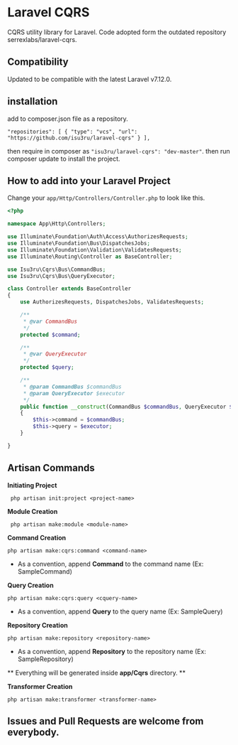 # Laravel CQRS

CQRS utility library for Laravel. Code adopted form the outdated repository serrexlabs/laravel-cqrs.

## Compatibility

Updated to be compatible with the latest Laravel v7.12.0.

## installation

add to composer.json file as a repository.

``
    "repositories": [
        {
            "type": "vcs",
            "url": "https://github.com/isu3ru/laravel-cqrs"
        }
    ],
``

then require in composer as ``"isu3ru/laravel-cqrs": "dev-master"``. then run composer update to install the project.


## How to add into your Laravel Project

Change your ``app/Http/Controllers/Controller.php`` to look like this.

```php
<?php

namespace App\Http\Controllers;

use Illuminate\Foundation\Auth\Access\AuthorizesRequests;
use Illuminate\Foundation\Bus\DispatchesJobs;
use Illuminate\Foundation\Validation\ValidatesRequests;
use Illuminate\Routing\Controller as BaseController;

use Isu3ru\Cqrs\Bus\CommandBus;
use Isu3ru\Cqrs\Bus\QueryExecutor;

class Controller extends BaseController
{
    use AuthorizesRequests, DispatchesJobs, ValidatesRequests;

    /**
     * @var CommandBus
     */
    protected $command;

    /**
     * @var QueryExecutor
     */
    protected $query;

    /**
     * @param CommandBus $commandBus
     * @param QueryExecutor $executor
     */
    public function __construct(CommandBus $commandBus, QueryExecutor $executor)
    {
        $this->command = $commandBus;
        $this->query = $executor;
    }

}
```

## Artisan Commands

**Initiating Project**

`` php artisan init:project <project-name>``

**Module Creation**

 `` php artisan make:module <module-name>``

 **Command Creation**
 
 `` php artisan make:cqrs:command <command-name> ``
 
 * As a convention, append **Command** to the command name (Ex: SampleCommand)
  
**Query Creation**

`` php artisan make:cqrs:query <cquery-name> ``

* As a convention, append **Query** to the query name (Ex: SampleQuery)

**Repository Creation**

`` php artisan make:repository <repository-name> ``

* As a convention, append **Repository** to the repository name (Ex: SampleRepository)

** Everything will be generated inside **app/Cqrs** directory. **

**Transformer Creation**

`` php artisan make:transformer <transformer-name> ``


## Issues and Pull Requests are welcome from everybody.


